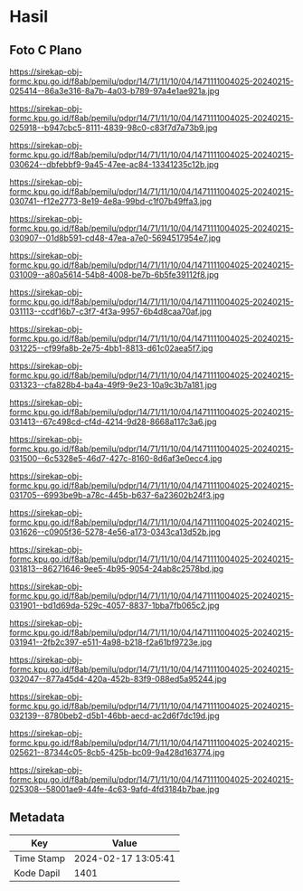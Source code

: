 # Hasil

## Foto C Plano

https://sirekap-obj-formc.kpu.go.id/f8ab/pemilu/pdpr/14/71/11/10/04/1471111004025-20240215-025414--86a3e316-8a7b-4a03-b789-97a4e1ae921a.jpg

https://sirekap-obj-formc.kpu.go.id/f8ab/pemilu/pdpr/14/71/11/10/04/1471111004025-20240215-025918--b947cbc5-8111-4839-98c0-c83f7d7a73b9.jpg

https://sirekap-obj-formc.kpu.go.id/f8ab/pemilu/pdpr/14/71/11/10/04/1471111004025-20240215-030624--dbfebbf9-9a45-47ee-ac84-13341235c12b.jpg

https://sirekap-obj-formc.kpu.go.id/f8ab/pemilu/pdpr/14/71/11/10/04/1471111004025-20240215-030741--f12e2773-8e19-4e8a-99bd-c1f07b49ffa3.jpg

https://sirekap-obj-formc.kpu.go.id/f8ab/pemilu/pdpr/14/71/11/10/04/1471111004025-20240215-030907--01d8b591-cd48-47ea-a7e0-5694517954e7.jpg

https://sirekap-obj-formc.kpu.go.id/f8ab/pemilu/pdpr/14/71/11/10/04/1471111004025-20240215-031009--a80a5614-54b8-4008-be7b-6b5fe39112f8.jpg

https://sirekap-obj-formc.kpu.go.id/f8ab/pemilu/pdpr/14/71/11/10/04/1471111004025-20240215-031113--ccdf16b7-c3f7-4f3a-9957-6b4d8caa70af.jpg

https://sirekap-obj-formc.kpu.go.id/f8ab/pemilu/pdpr/14/71/11/10/04/1471111004025-20240215-031225--cf99fa8b-2e75-4bb1-8813-d61c02aea5f7.jpg

https://sirekap-obj-formc.kpu.go.id/f8ab/pemilu/pdpr/14/71/11/10/04/1471111004025-20240215-031323--cfa828b4-ba4a-49f9-9e23-10a9c3b7a181.jpg

https://sirekap-obj-formc.kpu.go.id/f8ab/pemilu/pdpr/14/71/11/10/04/1471111004025-20240215-031413--67c498cd-cf4d-4214-9d28-8668a117c3a6.jpg

https://sirekap-obj-formc.kpu.go.id/f8ab/pemilu/pdpr/14/71/11/10/04/1471111004025-20240215-031500--6c5328e5-46d7-427c-8160-8d6af3e0ecc4.jpg

https://sirekap-obj-formc.kpu.go.id/f8ab/pemilu/pdpr/14/71/11/10/04/1471111004025-20240215-031705--6993be9b-a78c-445b-b637-6a23602b24f3.jpg

https://sirekap-obj-formc.kpu.go.id/f8ab/pemilu/pdpr/14/71/11/10/04/1471111004025-20240215-031626--c0905f36-5278-4e56-a173-0343ca13d52b.jpg

https://sirekap-obj-formc.kpu.go.id/f8ab/pemilu/pdpr/14/71/11/10/04/1471111004025-20240215-031813--86271646-9ee5-4b95-9054-24ab8c2578bd.jpg

https://sirekap-obj-formc.kpu.go.id/f8ab/pemilu/pdpr/14/71/11/10/04/1471111004025-20240215-031901--bd1d69da-529c-4057-8837-1bba7fb065c2.jpg

https://sirekap-obj-formc.kpu.go.id/f8ab/pemilu/pdpr/14/71/11/10/04/1471111004025-20240215-031941--2fb2c397-e511-4a98-b218-f2a61bf9723e.jpg

https://sirekap-obj-formc.kpu.go.id/f8ab/pemilu/pdpr/14/71/11/10/04/1471111004025-20240215-032047--877a45d4-420a-452b-83f9-088ed5a95244.jpg

https://sirekap-obj-formc.kpu.go.id/f8ab/pemilu/pdpr/14/71/11/10/04/1471111004025-20240215-032139--8780beb2-d5b1-46bb-aecd-ac2d6f7dc19d.jpg

https://sirekap-obj-formc.kpu.go.id/f8ab/pemilu/pdpr/14/71/11/10/04/1471111004025-20240215-025621--87344c05-8cb5-425b-bc09-9a428d163774.jpg

https://sirekap-obj-formc.kpu.go.id/f8ab/pemilu/pdpr/14/71/11/10/04/1471111004025-20240215-025308--58001ae9-44fe-4c63-9afd-4fd3184b7bae.jpg


## Metadata

| Key        | Value               |
| ---------- | ------------------- |
| Time Stamp | 2024-02-17 13:05:41 |
| Kode Dapil | 1401                |



